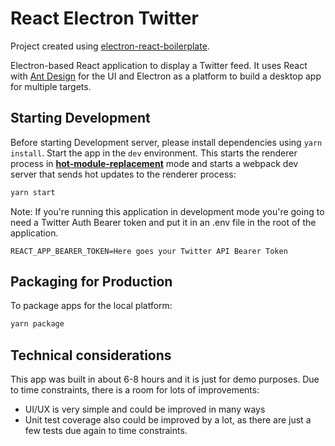 # React Electron Twitter
Project created using [electron-react-boilerplate](https://github.com/electron-react-boilerplate/electron-react-boilerplate).

Electron-based React application to display a Twitter feed. It uses React with [Ant Design](https://ant.design/docs/react/introduce) for the UI and Electron as a platform to build a desktop app for multiple targets.
## Starting Development

Before starting Development server, please install dependencies using `yarn install`.
Start the app in the `dev` environment. This starts the renderer process in [**hot-module-replacement**](https://webpack.js.org/guides/hmr-react/) mode and starts a webpack dev server that sends hot updates to the renderer process:

```bash
yarn start
```

Note: If you're running this application in development mode you're going to need a Twitter Auth Bearer token and put it in an .env file in the root
of the application.

```
REACT_APP_BEARER_TOKEN=Here goes your Twitter API Bearer Token
```

## Packaging for Production

To package apps for the local platform:

```bash
yarn package
```

## Technical considerations
This app was built in about 6-8 hours and it is just for demo purposes. Due to time constraints, there is a room for lots of improvements:
- UI/UX is very simple and could be improved in many ways
- Unit test coverage also could be improved by a lot, as there are just a few tests due again to time constraints.
